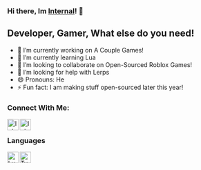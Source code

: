 ### Hi there, Im [Internal][robloxACC]! 👋

## Developer, Gamer, What else do you need!
- 🔭 I’m currently working on A Couple Games!
- 🌱 I’m currently learning Lua
- 👯 I’m looking to collaborate on Open-Sourced Roblox Games!
- 🤔 I’m looking for help with Lerps
- 😄 Pronouns: He
- ⚡ Fun fact: I am making stuff open-sourced later this year!

### Connect With Me:

[<img align="left" alt="Internal" width="26px" src="https://images.rbxcdn.com/6304dfebadecbb3b338a79a6a528936c.svg.gzip" />][robloxACC]
[<img align="left" alt="Internal" width="26px" src="https://cdn.jsdelivr.net/npm/simple-icons@v3/icons/twitter.svg" />][twitterACC]


<br />

### Languages

[<img align="left" alt="Lua" width="26px" src="https://upload.wikimedia.org/wikipedia/commons/c/cf/Lua-Logo.svg" />][lua]
[<img align="left" alt="Typescript" width="26px" src="https://www.vectorlogo.zone/logos/typescriptlang/typescriptlang-icon.svg" />][Typescript]

[robloxACC]: https://www.roblox.com/users/142368758/profile
[twitterACC]: https://twitter.com/internalRBLX
[lua]: http://www.lua.org/
[Typescript]: https://www.typescriptlang.org/
